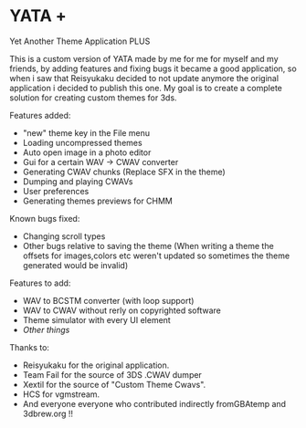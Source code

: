 # YATA +
Yet Another Theme Application PLUS

This is a custom version of YATA made by me for me for myself and my friends, by adding features and fixing bugs it became a good application,
so when i saw that Reisyukaku decided to not update anymore the original application i decided to publish this one.
My goal is to create a complete solution for creating custom themes for 3ds.

Features added:
- "new" theme key in the File menu
- Loading uncompressed themes
- Auto open image in a photo editor
- Gui for a certain WAV -> CWAV converter
- Generating CWAV chunks (Replace SFX in the theme)
- Dumping and playing CWAVs
- User preferences
- Generating themes previews for CHMM

Known bugs fixed:
- Changing scroll types
- Other bugs relative to saving the theme (When writing a theme the offsets for images,colors etc weren't updated so sometimes the theme generated would be invalid)

Features to add:
- WAV to BCSTM converter (with loop support)
- WAV to CWAV without rerly on copyrighted software
- Theme simulator with every UI element
- *Other things*

Thanks to:
- Reisyukaku for the original application.
- Team Fail for the source of 3DS .CWAV dumper
- Xextil for the source of "Custom Theme Cwavs".
- HCS for vgmstream.
- And everyone everyone who contributed indirectly fromGBAtemp and 3dbrew.org !!
